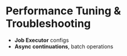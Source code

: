 # Performance Tuning & Troubleshooting

- **Job Executor** configs
- **Async continuations**, batch operations
